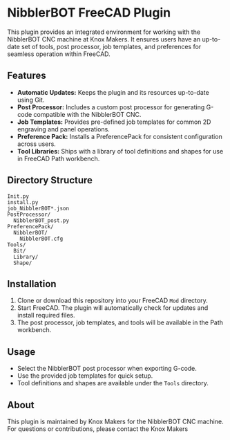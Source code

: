 # NibblerBOT FreeCAD Plugin

This plugin provides an integrated environment for working with the NibblerBOT CNC machine at Knox Makers. It ensures users have an up-to-date set of tools, post processor, job templates, and preferences for seamless operation within FreeCAD.

## Features

- **Automatic Updates:** Keeps the plugin and its resources up-to-date using Git.
- **Post Processor:** Includes a custom post processor for generating G-code compatible with the NibblerBOT CNC.
- **Job Templates:** Provides pre-defined job templates for common 2D engraving and panel operations.
- **Preference Pack:** Installs a PreferencePack for consistent configuration across users.
- **Tool Libraries:** Ships with a library of tool definitions and shapes for use in FreeCAD Path workbench.

## Directory Structure

```
Init.py
install.py
job_NibblerBOT*.json
PostProcessor/
  NibblerBOT_post.py
PreferencePack/
  NibblerBOT/
    NibblerBOT.cfg
Tools/
  Bit/
  Library/
  Shape/
```

## Installation

1. Clone or download this repository into your FreeCAD `Mod` directory.
2. Start FreeCAD. The plugin will automatically check for updates and install required files.
3. The post processor, job templates, and tools will be available in the Path workbench.

## Usage

- Select the NibblerBOT post processor when exporting G-code.
- Use the provided job templates for quick setup.
- Tool definitions and shapes are available under the `Tools` directory.

## About

This plugin is maintained by Knox Makers for the NibblerBOT CNC machine. For questions or contributions, please contact the Knox Makers